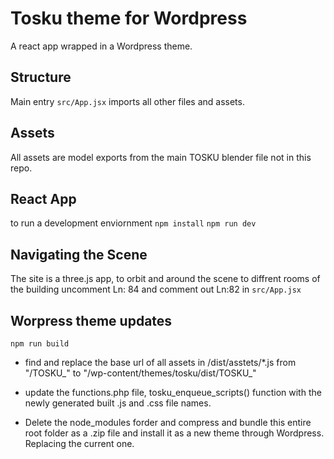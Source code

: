 # Tosku theme for Wordpress 

A react app wrapped in a Wordpress theme.

## Structure

Main entry
`src/App.jsx` imports all other files and assets.

## Assets

All assets are model exports from the main TOSKU blender file not in this repo. 

## React App

to run a development enviornment 
`npm install`
`npm run dev`

## Navigating the Scene

The site is a three.js app, to orbit and around the scene to diffrent rooms of the building
uncomment Ln: 84 and comment out Ln:82 in `src/App.jsx`

## Worpress theme updates

`npm run build`

- find and replace the base url of all assets in /dist/asstets/*.js from "/TOSKU_" to "/wp-content/themes/tosku/dist/TOSKU_"

- update the functions.php file, tosku_enqueue_scripts() function with the newly generated built .js and .css file names.

- Delete the node_modules forder and compress and bundle this entire root folder as a .zip file and install it as a new theme through Wordpress. Replacing the current one.  


